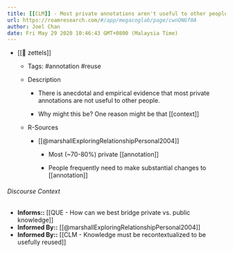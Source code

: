 ```yaml
---
title: [[CLM]] - Most private annotations aren't useful to other people
url: https://roamresearch.com/#/app/megacoglab/page/cwnONGf0A
author: Joel Chan
date: Fri May 29 2020 10:46:43 GMT+0800 (Malaysia Time)
---
```


- [[🌲 zettels]]

    - Tags: #annotation #reuse

    - Description

        - There is anecdotal and empirical evidence that most private annotations are not useful to other people.

        - Why might this be? One reason might be that [[context]]

    - R-Sources

        - [[@marshallExploringRelationshipPersonal2004]]

            - Most (~70-80%) private [[annotation]]

            - People frequently need to make substantial changes to [[annotation]]

###### Discourse Context

- **Informs::** [[QUE - How can we best bridge private vs. public knowledge]]
- **Informed By::** [[@marshallExploringRelationshipPersonal2004]]
- **Informed By::** [[CLM - Knowledge must be recontextualized to be usefully reused]]
